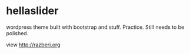 hellaslider
===========

wordpress theme built with bootstrap and stuff. Practice. Still needs to be polished. 

view http://razberi.org

